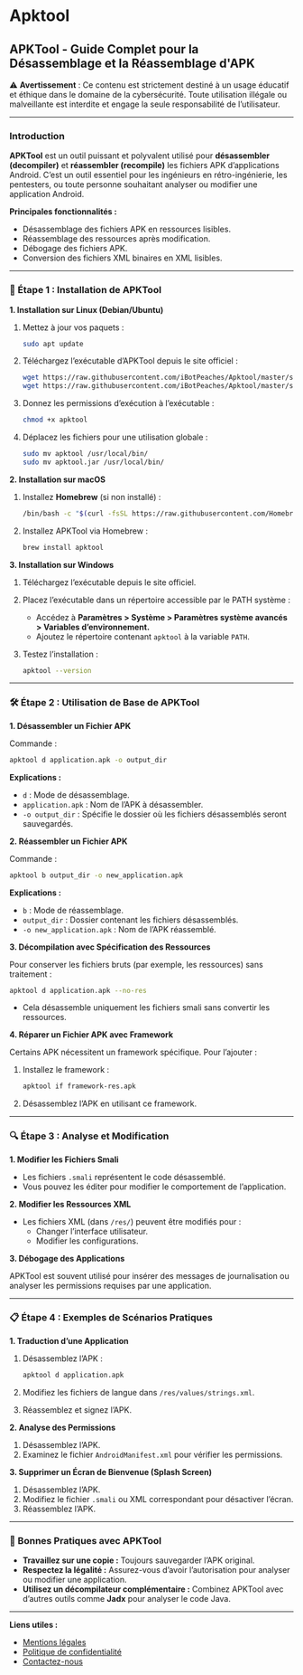 # Apktool

## APKTool - Guide Complet pour la Désassemblage et la Réassemblage d'APK

⚠️ **Avertissement** : Ce contenu est strictement destiné à un usage éducatif et éthique dans le domaine de la cybersécurité. Toute utilisation illégale ou malveillante est interdite et engage la seule responsabilité de l’utilisateur.

***

### **Introduction**

**APKTool** est un outil puissant et polyvalent utilisé pour **désassembler (decompiler)** et **réassembler (recompile)** les fichiers APK d’applications Android. C’est un outil essentiel pour les ingénieurs en rétro-ingénierie, les pentesters, ou toute personne souhaitant analyser ou modifier une application Android.

**Principales fonctionnalités :**

* Désassemblage des fichiers APK en ressources lisibles.
* Réassemblage des ressources après modification.
* Débogage des fichiers APK.
* Conversion des fichiers XML binaires en XML lisibles.

***

### **🚀 Étape 1 : Installation de APKTool**

**1. Installation sur Linux (Debian/Ubuntu)**

1.  Mettez à jour vos paquets :

    ```bash
    sudo apt update
    ```
2.  Téléchargez l’exécutable d’APKTool depuis le site officiel :

    ```bash
    wget https://raw.githubusercontent.com/iBotPeaches/Apktool/master/scripts/linux/apktool
    wget https://raw.githubusercontent.com/iBotPeaches/Apktool/master/scripts/linux/apktool.jar
    ```
3.  Donnez les permissions d’exécution à l’exécutable :

    ```bash
    chmod +x apktool
    ```
4.  Déplacez les fichiers pour une utilisation globale :

    ```bash
    sudo mv apktool /usr/local/bin/
    sudo mv apktool.jar /usr/local/bin/
    ```

**2. Installation sur macOS**

1.  Installez **Homebrew** (si non installé) :

    ```bash
    /bin/bash -c "$(curl -fsSL https://raw.githubusercontent.com/Homebrew/install/HEAD/install.sh)"
    ```
2.  Installez APKTool via Homebrew :

    ```bash
    brew install apktool
    ```

**3. Installation sur Windows**

1. Téléchargez l’exécutable depuis le site officiel.
2. Placez l’exécutable dans un répertoire accessible par le PATH système :
   * Accédez à **Paramètres > Système > Paramètres système avancés > Variables d’environnement.**
   * Ajoutez le répertoire contenant `apktool` à la variable `PATH`.
3.  Testez l’installation :

    ```bash
    apktool --version
    ```

***

### **🛠️ Étape 2 : Utilisation de Base de APKTool**

**1. Désassembler un Fichier APK**

Commande :

```bash
apktool d application.apk -o output_dir
```

**Explications :**

* `d` : Mode de désassemblage.
* `application.apk` : Nom de l’APK à désassembler.
* `-o output_dir` : Spécifie le dossier où les fichiers désassemblés seront sauvegardés.

**2. Réassembler un Fichier APK**

Commande :

```bash
apktool b output_dir -o new_application.apk
```

**Explications :**

* `b` : Mode de réassemblage.
* `output_dir` : Dossier contenant les fichiers désassemblés.
* `-o new_application.apk` : Nom de l’APK réassemblé.

**3. Décompilation avec Spécification des Ressources**

Pour conserver les fichiers bruts (par exemple, les ressources) sans traitement :

```bash
apktool d application.apk --no-res
```

* Cela désassemble uniquement les fichiers smali sans convertir les ressources.

**4. Réparer un Fichier APK avec Framework**

Certains APK nécessitent un framework spécifique. Pour l’ajouter :

1.  Installez le framework :

    ```bash
    apktool if framework-res.apk
    ```
2. Désassemblez l’APK en utilisant ce framework.

***

### **🔍 Étape 3 : Analyse et Modification**

**1. Modifier les Fichiers Smali**

* Les fichiers `.smali` représentent le code désassemblé.
* Vous pouvez les éditer pour modifier le comportement de l’application.

**2. Modifier les Ressources XML**

* Les fichiers XML (dans `/res/`) peuvent être modifiés pour :
  * Changer l’interface utilisateur.
  * Modifier les configurations.

**3. Débogage des Applications**

APKTool est souvent utilisé pour insérer des messages de journalisation ou analyser les permissions requises par une application.

***

### **📋 Étape 4 : Exemples de Scénarios Pratiques**

**1. Traduction d’une Application**

1.  Désassemblez l’APK :

    ```bash
    apktool d application.apk
    ```
2. Modifiez les fichiers de langue dans `/res/values/strings.xml`.
3. Réassemblez et signez l’APK.

**2. Analyse des Permissions**

1. Désassemblez l’APK.
2. Examinez le fichier `AndroidManifest.xml` pour vérifier les permissions.

**3. Supprimer un Écran de Bienvenue (Splash Screen)**

1. Désassemblez l’APK.
2. Modifiez le fichier `.smali` ou XML correspondant pour désactiver l’écran.
3. Réassemblez l’APK.

***

### **📖 Bonnes Pratiques avec APKTool**

* **Travaillez sur une copie :** Toujours sauvegarder l’APK original.
* **Respectez la légalité :** Assurez-vous d’avoir l’autorisation pour analyser ou modifier une application.
* **Utilisez un décompilateur complémentaire :** Combinez APKTool avec d’autres outils comme **Jadx** pour analyser le code Java.

***

**Liens utiles :**

* [Mentions légales](https://dika-1.gitbook.io/road-to-hacker/mentions-legales)
* [Politique de confidentialité](https://dika-1.gitbook.io/road-to-hacker/politique-de-confidentialite)
* [Contactez-nous](mailto:dika-road-to-hacker@protonmail.com)
